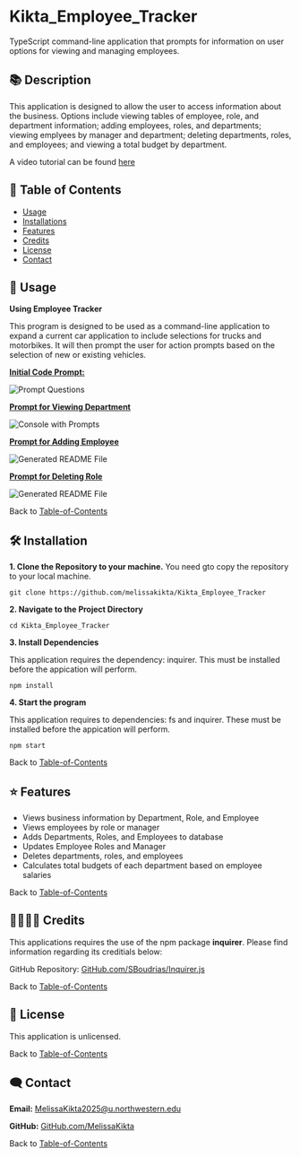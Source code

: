 # Kikta_Employee_Tracker
TypeScript command-line application that prompts for information on user options for viewing and managing employees.

## 📚 Description
This application is designed to allow the user to access information about the business. Options include viewing tables of employee, role, and department information; adding employees, roles, and departments; viewing emplyees by manager and department; deleting departments, roles, and employees; and viewing a total budget by department.  

A video tutorial can be found [here](https://drive.google.com/file/d/1RD-HuWyUbWBZ7rc2hKB-S1zRYbrDF4GG/view?usp=sharing)

## 🚀 Table of Contents
  * [Usage](#📝-Usage)
  * [Installations](#🛠-installation)
  * [Features](#⭐-features)
  * [Credits](#🫱🏽‍🫲🏾-credits)
  * [License](#📃-license)
  * [Contact](#🗨️-contact)

## 📝 Usage
<strong>Using Employee Tracker</strong>

This program is designed to be used as a command-line application to expand a current car application to include selections for trucks and motorbikes. It will then prompt the user for action prompts based on the selection of new or existing vehicles. 

<u><strong>Initial Code Prompt:</strong></u>

![Prompt Questions](./assets/prompt.jpg)


<u><strong>Prompt for Viewing Department</strong></u>

![Console with Prompts](./assets/add_department.jpg)


<u><strong>Prompt for Adding Employee</strong></u>

![Generated README File](./assets/add_department.jpg)


<u><strong>Prompt for Deleting Role</strong></u>

![Generated README File](./assets/add_department.jpg)


Back to [Table-of-Contents](#🚀-table-of-contents)


## 🛠 Installation
<strong>1. Clone the Repository to your machine.</strong>
You need gto copy the repository to your local machine.

    git clone https://github.com/melissakikta/Kikta_Employee_Tracker 

<strong>2. Navigate to the Project Directory</strong>

    cd Kikta_Employee_Tracker 
    

<strong>3. Install Dependencies</strong>

This application requires the dependency: inquirer. This must be installed before the appication will perform. 

    npm install

<strong>4. Start the program </strong>

This application requires to dependencies: fs and inquirer. These must be installed before the appication will perform. 

    npm start

Back to [Table-of-Contents](#🚀-table-of-contents)


## ⭐ Features
  * Views business information by Department, Role, and Employee
  * Views employees by role or manager
  * Adds Departments, Roles, and Employees to database
  * Updates Employee Roles and Manager
  * Deletes departments, roles, and employees
  * Calculates total budgets of each department based on employee salaries


Back to [Table-of-Contents](#🚀-table-of-contents)


## 🫱🏽‍🫲🏾 Credits
This applications requires the use of the npm package <strong>inquirer</strong>. Please find information regarding its creditials below:

GitHub Repository: [GitHub.com/SBoudrias/Inquirer.js](https://github.com/SBoudrias/Inquirer.js)

Back to [Table-of-Contents](#🚀-table-of-contents)


## 📃 License
This application is unlicensed. 

Back to [Table-of-Contents](#🚀-table-of-contents)


## 🗨️ Contact

  <strong>Email:</strong> [MelissaKikta2025@u.northwestern.edu](mailto:MelissaKikta@u.northwestern.edu)
  
  <strong>GitHub:</strong> [GitHub.com/MelissaKikta](https://github.com/melissakikta)

Back to [Table-of-Contents](#🚀-table-of-contents)

